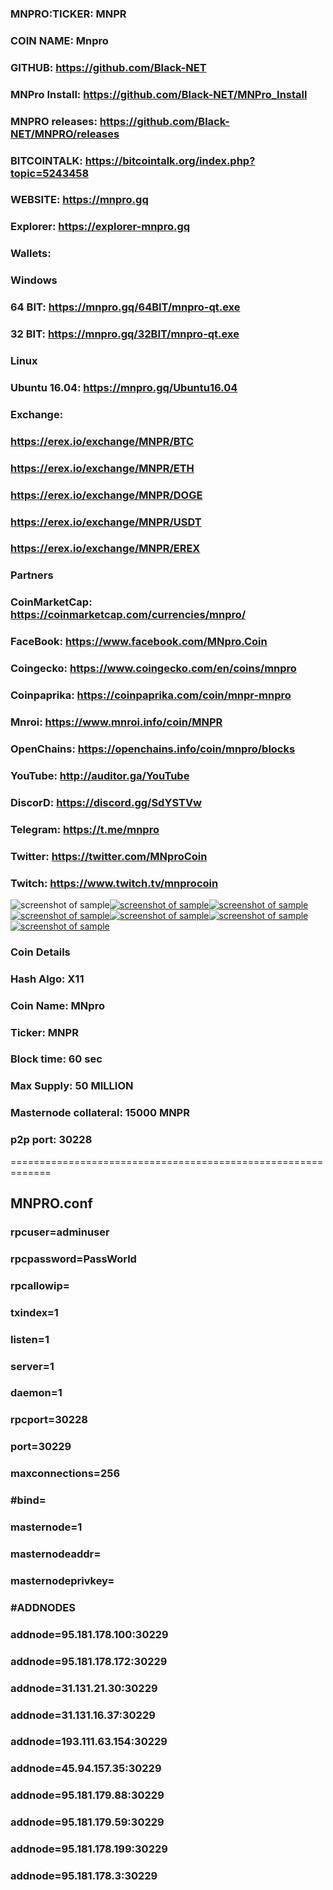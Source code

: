 ### MNPRO:TICKER: MNPR
### COIN NAME: Mnpro
### GITHUB: https://github.com/Black-NET
### MNPro Install: https://github.com/Black-NET/MNPro_Install
### MNPRO releases: https://github.com/Black-NET/MNPRO/releases
### BITCOINTALK: https://bitcointalk.org/index.php?topic=5243458
### WEBSITE: https://mnpro.gq
### Explorer: https://explorer-mnpro.gq
### Wallets:
### Windows
### 64 BIT: https://mnpro.gq/64BIT/mnpro-qt.exe
### 32 BIT: https://mnpro.gq/32BIT/mnpro-qt.exe
### Linux
### Ubuntu 16.04: https://mnpro.gq/Ubuntu16.04
### Exchange: 
### https://erex.io/exchange/MNPR/BTC
### https://erex.io/exchange/MNPR/ETH
### https://erex.io/exchange/MNPR/DOGE
### https://erex.io/exchange/MNPR/USDT 
### https://erex.io/exchange/MNPR/EREX
### Partners
### CoinMarketCap: https://coinmarketcap.com/currencies/mnpro/
### FaceBook: https://www.facebook.com/MNpro.Coin
### Сoingecko: https://www.coingecko.com/en/coins/mnpro 
### Coinpaprika: https://coinpaprika.com/coin/mnpr-mnpro
### Mnroi: https://www.mnroi.info/coin/MNPR
### OpenChains: https://openchains.info/coin/mnpro/blocks 
### YouTube: http://auditor.ga/YouTube
### DiscorD: https://discord.gg/SdYSTVw
### Telegram: https://t.me/mnpro
### Twitter: https://twitter.com/MNproCoin 
### Twitch: https://www.twitch.tv/mnprocoin 


![screenshot of sample](http://mnpro.gq/img/about-img-1.gif)[![screenshot of sample](
https://cdn.discordapp.com/attachments/651853753019924520/655600972889980930/web140.png)](http://mnpro.gq/)[![screenshot of sample](
https://cdn.discordapp.com/attachments/651853753019924520/655601493218557952/POOL.png)](https://erex.io/account/signup/?ref=658)[![screenshot of sample](
https://cdn.discordapp.com/attachments/651853753019924520/655602215481901112/explorer.png)](https://openchains.info/coin/mnpro/blocks)[![screenshot of sample](
https://cdn.discordapp.com/attachments/651853753019924520/655602621368762390/discord.png)](https://discord.gg/SdYSTVw)[![screenshot of sample](
https://cdn.discordapp.com/attachments/651853753019924520/655603620292853760/twitter.png)](https://twitter.com/MnproServices)[![screenshot of sample](
https://cdn.discordapp.com/attachments/651853753019924520/655604362688593934/telegram.png)](https://t.me/mnproio) 


###  Coin Details
###  Hash Algo: X11
###  Coin Name: MNpro
###  Ticker: MNPR
###  Block time: 60 sec
###  Max Supply: 50 MILLION
###  Masternode collateral: 15000 MNPR
###  p2p port: 30228
=============================================================
## MNPRO.conf
###  rpcuser=adminuser
###  rpcpassword=PassWorld
###  rpcallowip=
###  txindex=1
###  listen=1
###  server=1
###  daemon=1
###  rpcport=30228
###  port=30229
###  maxconnections=256
###  #bind=
###  masternode=1
###  masternodeaddr=
###  masternodeprivkey=
###  #ADDNODES
### addnode=95.181.178.100:30229
### addnode=95.181.178.172:30229
### addnode=31.131.21.30:30229
### addnode=31.131.16.37:30229
### addnode=193.111.63.154:30229
### addnode=45.94.157.35:30229
### addnode=95.181.179.88:30229
### addnode=95.181.179.59:30229
### addnode=95.181.178.199:30229
### addnode=95.181.178.3:30229


